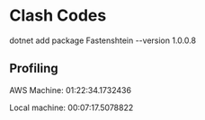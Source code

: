 # Clash Codes

dotnet add package Fastenshtein --version 1.0.0.8

## Profiling

AWS Machine:
01:22:34.1732436

Local machine:
00:07:17.5078822
